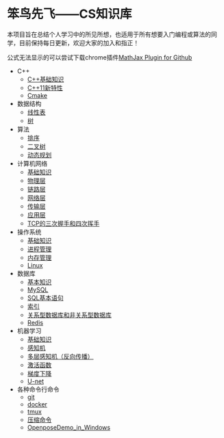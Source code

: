 <!--
 * @Author: your name
 * @Date: 2020-05-03 18:36:27
 * @LastEditTime: 2020-07-15 20:23:08
 * @LastEditors: Please set LastEditors
 * @Description: In User Settings Edit
 * @FilePath: \StupidBirdFliesFirst\README.md
 -->
# 笨鸟先飞——CS知识库
本项目旨在总结个人学习中的所见所想，也适用于所有想要入门编程或算法的同学，目前保持每日更新，欢迎大家的加入和指正！

公式无法显示的可以尝试下载chrome插件[MathJax Plugin for Github](https://chrome.google.com/webstore/detail/mathjax-plugin-for-github/ioemnmodlmafdkllaclgeombjnmnbima/related)
- C++
  - [C++基础知识](https://github.com/wells-wei-wei/StupidBirdFliesFirst/blob/master/C%2B%2BFundamental/C%2B%2BFundamental.md)
  - [C++11新特性](C++Fundamental/c++11.md)
  - [Cmake](https://github.com/wells-wei-wei/StupidBirdFliesFirst/blob/master/C%2B%2BFundamental/cmake.md)
- 数据结构
  - [线性表](https://github.com/wells-wei-wei/StupidBirdFliesFirst/blob/master/DataStructure/LinearTable.md)
  - [树](DataStructure/tree.md)
- 算法
  - [排序](https://github.com/wells-wei-wei/StupidBirdFliesFirst/blob/master/Algorithm/sort.md) 
  - [二叉树](https://github.com/wells-wei-wei/StupidBirdFliesFirst/blob/master/Algorithm/BinaryTree.md)
  - [动态规划](https://github.com/wells-wei-wei/StupidBirdFliesFirst/blob/master/Algorithm/DynamicProgramming.md)
- 计算机网络
  - [基础知识](https://github.com/wells-wei-wei/StupidBirdFliesFirst/blob/master/Network/Fundamental.md)
  - [物理层](Network/PhysicalLayer.md)
  - [链路层](Network/LinkLayer.md)
  - [网络层](Network/NetLayer.md)
  - [传输层](Network/TransferLayer.md)
  - [应用层](Network/ApplicationLayer.md)
  - [TCP的三次握手和四次挥手](Network/TCPConnect.md)
- 操作系统
  - [基础知识](https://github.com/wells-wei-wei/StupidBirdFliesFirst/blob/master/OperationSystem/Fundamental.md)
  - [进程管理](https://github.com/wells-wei-wei/StupidBirdFliesFirst/blob/master/OperationSystem/ProcessManagement.md)
  - [内存管理](https://github.com/wells-wei-wei/StupidBirdFliesFirst/blob/master/OperationSystem/MemoryManagement.md)
  - [Linux](OperationSystem/linux.md)
- 数据库
  - [基本知识](DataBase/Fundamental.md)
  - [MySQL](DataBase/MySQL.md)
  - [SQL基本语句](https://github.com/wells-wei-wei/StupidBirdFliesFirst/blob/master/DataBase/SQL.md)
  - [索引](https://github.com/wells-wei-wei/StupidBirdFliesFirst/blob/master/DataBase/index.md)
  - [关系型数据库和非关系型数据库](https://github.com/wells-wei-wei/StupidBirdFliesFirst/blob/master/DataBase/SQLAndNoSQL.md)
  - [Redis](DataBase/Redis.md)
- 机器学习
  - [基础知识](https://github.com/wells-wei-wei/StupidBirdFliesFirst/blob/master/MachineLearning/MachineLearning.md) 
  - [感知机](https://github.com/wells-wei-wei/StupidBirdFliesFirst/blob/master/MachineLearning/DeepLearning/Perceptron.pdf)
  - [多层感知机（反向传播）](https://github.com/wells-wei-wei/StupidBirdFliesFirst/blob/master/MachineLearning/DeepLearning/BP.pdf)
  - [激活函数](https://github.com/wells-wei-wei/StupidBirdFliesFirst/blob/master/MachineLearning/ActivationFunction/ActivationFunction.md)
  - [梯度下降](https://github.com/wells-wei-wei/StupidBirdFliesFirst/blob/master/MachineLearning/DeepLearning/GD.pdf)
  - [U-net](https://github.com/wells-wei-wei/StupidBirdFliesFirst/blob/master/MachineLearning/DeepLearning/U-net/U-net.md)
- 各种命令行命令
  - [git](https://github.com/wells-wei-wei/StupidBirdFliesFirst/blob/master/Command/git.md)
  - [docker](Command/docker.md)
  - [tmux](https://github.com/wells-wei-wei/StupidBirdFliesFirst/blob/master/Command/tmux.md)
  - [压缩命令](https://github.com/wells-wei-wei/StupidBirdFliesFirst/blob/master/Command/tarzip.md)
  - [OpenposeDemo_in_Windows](https://github.com/wells-wei-wei/StupidBirdFliesFirst/blob/master/Command/openposedemo_win.md)
<!--
![C++fundamental](C++fundamental.jpg)
![cs-fundamental](cs-fundamental.jpg)
![project-fundamental](project-fundamental.jpg)
 -->
